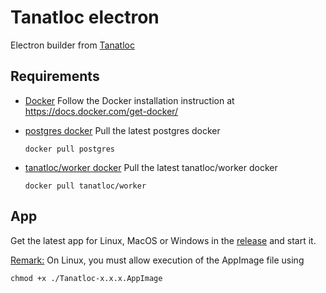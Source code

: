 # Tanatloc electron

Electron builder from [Tanatloc](https://github.com/Airthium/tanatloc)

## Requirements

- [Docker](https://www.docker.com/)
  Follow the Docker installation instruction at https://docs.docker.com/get-docker/

- [postgres docker](https://hub.docker.com/_/postgres)
  Pull the latest postgres docker

  ```shell
  docker pull postgres
  ```

- [tanatloc/worker docker](https://hub.docker.com/repository/docker/tanatloc/worker/tags)
  Pull the latest tanatloc/worker docker
  ```shell
  docker pull tanatloc/worker
  ```

## App

Get the latest app for Linux, MacOS or Windows in the [release](https://github.com/Airthium/tanatloc-electron/releases/latest) and start it.

<ins>Remark:</ins> On Linux, you must allow execution of the AppImage file using

```shell
chmod +x ./Tanatloc-x.x.x.AppImage
```
